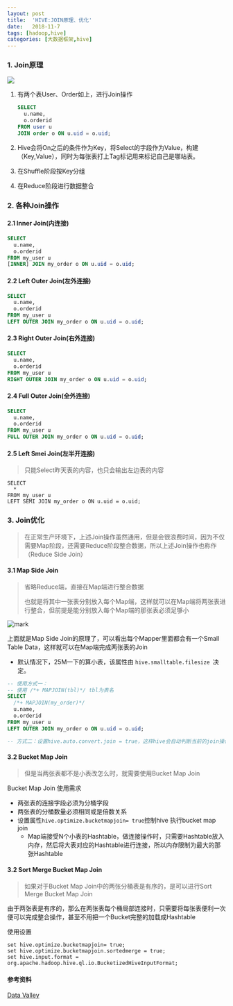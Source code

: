 ```yaml
---
layout: post
title:  'HIVE:JOIN原理、优化'
date:   2018-11-7
tags: [hadoop,hive]
categories: [大数据框架,hive]
---
```


### 1. Join原理

![](https://blog-1253533258.cos.ap-shanghai.myqcloud.com/hive_join.png)

1. 有两个表User、Order如上，进行Join操作

   ```sql
   SELECT
     u.name,
     o.orderid
   FROM user u
   JOIN order o ON u.uid = o.uid;
   ```

2. Hive会将On之后的条件作为Key，将Select的字段作为Value，构建（Key,Value），同时为每张表打上Tag标记用来标记自己是哪站表。

3. 在Shuffle阶段按Key分组

4. 在Reduce阶段进行数据整合

###  2. 各种Join操作

#### 2.1 Inner Join(内连接)

```sql
SELECT
  u.name,
  o.orderid
FROM my_user u
[INNER] JOIN my_order o ON u.uid = o.uid;
```

#### 2.2 Left Outer Join(左外连接)

```sql
SELECT
  u.name,
  o.orderid
FROM my_user u
LEFT OUTER JOIN my_order o ON u.uid = o.uid;
```

#### 2.3 Right Outer Join(右外连接)

````sql
SELECT
  u.name,
  o.orderid
FROM my_user u
RIGHT OUTER JOIN my_order o ON u.uid = o.uid;
````

#### 2.4  Full Outer Join(全外连接)

```sql
SELECT
  u.name,
  o.orderid
FROM my_user u
FULL OUTER JOIN my_order o ON u.uid = o.uid;
```

#### 2.5   Left Smei Join(左半开连接)

> 只能Select昨天表的内容，也只会输出左边表的内容

```
SELECT
  *
FROM my_user u
LEFT SEMI JOIN my_order o ON u.uid = o.uid;
```



### 3. Join优化

> 在正常生产环境下，上述Join操作虽然通用，但是会很浪费时间，因为不仅需要Map阶段，还需要Reduce阶段整合数据，所以上述Join操作也称作（Reduce Side Join）

#### 3.1 Map Side Join

> 省略Reduce端，直接在Map端进行整合数据
>
> 也就是将其中一张表分别放入每个Map端，这样就可以在Map端将两张表进行整合，但前提是能分别放入每个Map端的那张表必须足够小

![mark](https://blog-1253533258.cos.ap-shanghai.myqcloud.com/img/aFmhh4aFbH.png?imageslim)

上面就是Map Side Join的原理了，可以看出每个Mapper里面都会有一个Small Table Data，这样就可以在Map端完成两张表的Join

- 默认情况下，25M一下的算小表，该属性由 `hive.smalltable.filesize `决定。  

```sql
-- 使用方式一：
-- 使用 /*+ MAPJOIN(tbl)*/ tbl为表名
SELECT
  /*+ MAPJOIN(my_order)*/
  u.name,
  o.orderid
FROM my_user u
LEFT OUTER JOIN my_order o ON u.uid = o.uid;

-- 方式二：设置hive.auto.convert.join = true，这样hive会自动判断当前的join操作是否合适做map join，主要是找join的两个表中有没有小表。

```



####  3.2 Bucket Map Join

> 但是当两张表都不是小表改怎么时，就需要使用Bucket Map Join

Bucket Map Join 使用需求

- 两张表的连接字段必须为分桶字段
- 两张表的分桶数量必须相同或是倍数关系
- 设置属性`hive.optimize.bucketmapjoin= true`控制hive 执行bucket map join
  - Map端接受N个小表的Hashtable，做连接操作时，只需要Hashtable放入内存，然后将大表对应的Hashtable进行连接，所以内存限制为最大的那张Hashtable

#### 3.2  Sort Merge Bucket Map Join

> 如果对于Bucket Map Join中的两张分桶表是有序的，是可以进行Sort Merge Bucket Map Join

由于两张表是有序的，那么在两张表每个桶局部连接时，只需要将每张表便利一次便可以完成整合操作，甚至不用把一个Bucket完整的加载成Hashtable

使用设置

```
set hive.optimize.bucketmapjoin= true;
set hive.optimize.bucketmapjoin.sortedmerge = true;
set hive.input.format = org.apache.hadoop.hive.ql.io.BucketizedHiveInputFormat;
```

#### 参考资料
[Data Valley](http://datavalley.github.io/2015/10/25/Hive%E4%B9%8BJOIN%E5%8F%8AJOIN%E4%BC%98%E5%8C%96#)